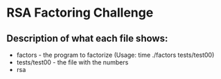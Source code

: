 # RSA Factoring Challenge

## Description of what each file shows:
* factors - the program to factorize (Usage: time ./factors tests/test00)
* tests/test00 - the file with the numbers
* rsa